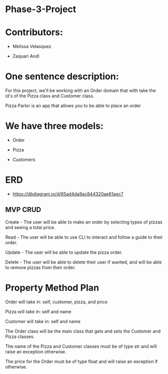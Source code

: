 # Phase-3-Project

# Contributors:

- Melissa Velasquez

- Zaquari Andl

# One sentence description:

For this project, we'll be working with an Order domain that with take the id's of the Pizza class and Customer class.

Pizza Parlor is an app that allows you to be able to place an order 

# We have three models:

- Order

- Pizza

- Customers

# ERD

- https://dbdiagram.io/d/65ad4da9ac844320ae61aec7

## MVP CRUD

Create - The user will be able to make an order by selecting types of pizzas and seeing a total price.

Read - The user will be able to use CLI to interact and follow a guide to their order.

Update - The user will be able to update the pizza order. 

Delete - The user will be able to delete their user if wanted, and will be able to remove pizzas from their order.

# Property Method Plan

Order will take in: self, customer, pizza, and price

Pizza will take in: self and name

Customer will take in: self and name

The Order class will be the main class that gets and sets the Customer and Pizza classes.

The name of the Pizza and Customer classes must be of type str and will raise an exception otherwise.

The price for the Order must be of type float and will raise an exception if otherwise.